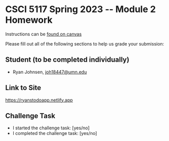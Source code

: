 # CSCI 5117 Spring 2023 -- Module 2 Homework


Instructions can be [found on canvas](https://canvas.umn.edu/courses/355584/pages/homework-2)

Please fill out all of the following sections to help us grade your submission:

## Student (to be completed individually)

* Ryan Johnsen, joh18447@umn.edu

## Link to Site

https://ryanstodoapp.netlify.app

## Challenge Task

* I started the challenge task: [yes/no]
* I completed the challenge task: [yes/no]

